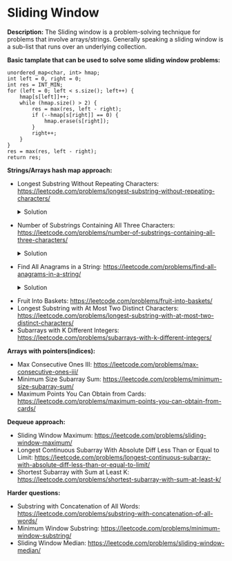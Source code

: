 # Sliding Window

**Description:**
The Sliding window is a problem-solving technique for problems that involve arrays/strings.
Generally speaking a sliding window is a sub-list that runs over an underlying collection.

**Basic tamplate that can be used to solve some sliding window problems:**

```
unordered_map<char, int> hmap;
int left = 0, right = 0;
int res = INT_MIN;
for (left = 0; left < s.size(); left++) {
    hmap[s[left]]++;
    while (hmap.size() > 2) {
        res = max(res, left - right);
        if (--hmap[s[right]] == 0) {
            hmap.erase(s[right]);
        }
        right++;
    }
}
res = max(res, left - right);
return res;
```

**Strings/Arrays hash map approach:**
* Longest Substring Without Repeating Characters: https://leetcode.com/problems/longest-substring-without-repeating-characters/
    <details><summary>Solution</summary><p>

        Two left and right pointers are introduced and points to 0, we are
        iterating through the input string using the right pointer
        and check if we already meet this character. To check if we met the
        char we use unordered map and save the index of this char to it.
        Two cases are possible: 
            1. If we met this char -> calculate the length by
               subtraction left pointer from the right, andupdate left pointer
               with the maximum index value (current or use char index that we met).
               And we still need to update the current char index in unordered map.
            2. If we didn't meet this char -> Just update the current char index in unordered map.
        Input: s = "abcabcbb"
        Output: 3
 
</p></details>

* Number of Substrings Containing All Three Characters: https://leetcode.com/problems/number-of-substrings-containing-all-three-characters/
    <details><summary>Solution</summary><p>

        Two left and right pointers are introduced and points to 0.
        We are iterating through the input string using the right pointer
        and calculate number of times we met this character by using vector[3].
        Then while all three characters are exist in the array, we iterating through the
        input string using left pointer and decrease the freequence of character.
        At a last step we add left pointer to the result variable.
                 0 1 2 3 4 5 6 7 8 9
        Example: a a a b b c c a b c
        When all a, b, c > 0 for first time at position 5, then after while loop left pointer
        will be at position 3, we will add 3 to result because there would be three substrings
        from three a's. Then a,b,c > 0 at position 7 ,then we will move left pointer to position 5
        then we will add 5 to result because there could be 5 substrings starting from 0 to second b.
        At position 5: a a a b b c, a a b b c, a b b c,
        At position 7: a a a b b c c a, a a b b c c a, a b b c c a, b b c c a, b c c a,  
 
</p></details>

* Find All Anagrams in a String: https://leetcode.com/problems/find-all-anagrams-in-a-string/
    <details><summary>Solution</summary><p>

        Create a first vector1 of 26 elements and fill it with the frequences of charactes from the
        source string. Create a second vector2 of 26 elements to hold frequnces of chars for the
        target string.
        While iterating through the target string, calculate frequency for the current char and
        save it into vector2.
        If target string index is higher than size of the source string we decrease frequency
        of character at index i - size. Than we vector1 and vector2 are equal -> we save the
        i - size + 1 index to the result vector.
        Input: s = "cbaebabacd", p = "abc"
        Output: [0,6]
 
</p></details>

* Fruit Into Baskets: https://leetcode.com/problems/fruit-into-baskets/
* Longest Substring with At Most Two Distinct Characters: https://leetcode.com/problems/longest-substring-with-at-most-two-distinct-characters/
* Subarrays with K Different Integers: https://leetcode.com/problems/subarrays-with-k-different-integers/

**Arrays with pointers(indices):**
* Max Consecutive Ones III: https://leetcode.com/problems/max-consecutive-ones-iii/
* Minimum Size Subarray Sum: https://leetcode.com/problems/minimum-size-subarray-sum/
* Maximum Points You Can Obtain from Cards: https://leetcode.com/problems/maximum-points-you-can-obtain-from-cards/

**Dequeue approach:**
* Sliding Window Maximum: https://leetcode.com/problems/sliding-window-maximum/
* Longest Continuous Subarray With Absolute Diff Less Than or Equal to Limit: https://leetcode.com/problems/longest-continuous-subarray-with-absolute-diff-less-than-or-equal-to-limit/
* Shortest Subarray with Sum at Least K: https://leetcode.com/problems/shortest-subarray-with-sum-at-least-k/

**Harder questions:**
* Substring with Concatenation of All Words: https://leetcode.com/problems/substring-with-concatenation-of-all-words/
* Minimum Window Substring: https://leetcode.com/problems/minimum-window-substring/
* Sliding Window Median: https://leetcode.com/problems/sliding-window-median/
